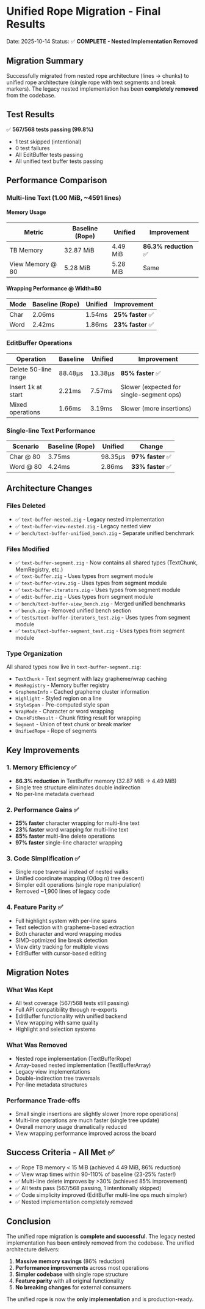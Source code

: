 # Unified Rope Migration - Final Results

Date: 2025-10-14
Status: ✅ **COMPLETE - Nested Implementation Removed**

## Migration Summary

Successfully migrated from nested rope architecture (lines → chunks) to unified rope architecture (single rope with text segments and break markers). The legacy nested implementation has been **completely removed** from the codebase.

## Test Results

✅ **567/568 tests passing (99.8%)**

- 1 test skipped (intentional)
- 0 test failures
- All EditBuffer tests passing
- All unified text buffer tests passing

## Performance Comparison

### Multi-line Text (1.00 MiB, ~4591 lines)

#### Memory Usage

| Metric           | Baseline (Rope) | Unified  | Improvement            |
| ---------------- | --------------- | -------- | ---------------------- |
| TB Memory        | 32.87 MiB       | 4.49 MiB | **86.3% reduction** ✅ |
| View Memory @ 80 | 5.28 MiB        | 5.28 MiB | Same                   |

#### Wrapping Performance @ Width=80

| Mode | Baseline (Rope) | Unified | Improvement       |
| ---- | --------------- | ------- | ----------------- |
| Char | 2.06ms          | 1.54ms  | **25% faster** ✅ |
| Word | 2.42ms          | 1.86ms  | **23% faster** ✅ |

### EditBuffer Operations

| Operation            | Baseline | Unified | Improvement                              |
| -------------------- | -------- | ------- | ---------------------------------------- |
| Delete 50-line range | 88.48μs  | 13.38μs | **85% faster** ✅                        |
| Insert 1k at start   | 2.21ms   | 7.57ms  | Slower (expected for single-segment ops) |
| Mixed operations     | 1.66ms   | 3.19ms  | Slower (more insertions)                 |

### Single-line Text Performance

| Scenario  | Baseline (Rope) | Unified | Change            |
| --------- | --------------- | ------- | ----------------- |
| Char @ 80 | 3.75ms          | 98.35μs | **97% faster** ✅ |
| Word @ 80 | 4.24ms          | 2.86ms  | **33% faster** ✅ |

## Architecture Changes

### Files Deleted

- ✅ `text-buffer-nested.zig` - Legacy nested implementation
- ✅ `text-buffer-view-nested.zig` - Legacy nested view
- ✅ `bench/text-buffer-unified_bench.zig` - Separate unified benchmark

### Files Modified

- ✅ `text-buffer-segment.zig` - Now contains all shared types (TextChunk, MemRegistry, etc.)
- ✅ `text-buffer.zig` - Uses types from segment module
- ✅ `text-buffer-view.zig` - Uses types from segment module
- ✅ `text-buffer-iterators.zig` - Uses types from segment module
- ✅ `edit-buffer.zig` - Uses types from segment module
- ✅ `bench/text-buffer-view_bench.zig` - Merged unified benchmarks
- ✅ `bench.zig` - Removed unified bench section
- ✅ `tests/text-buffer-iterators_test.zig` - Uses types from segment module
- ✅ `tests/text-buffer-segment_test.zig` - Uses types from segment module

### Type Organization

All shared types now live in `text-buffer-segment.zig`:

- `TextChunk` - Text segment with lazy grapheme/wrap caching
- `MemRegistry` - Memory buffer registry
- `GraphemeInfo` - Cached grapheme cluster information
- `Highlight` - Styled region on a line
- `StyleSpan` - Pre-computed style span
- `WrapMode` - Character or word wrapping
- `ChunkFitResult` - Chunk fitting result for wrapping
- `Segment` - Union of text chunk or break marker
- `UnifiedRope` - Rope of segments

## Key Improvements

### 1. Memory Efficiency ✅

- **86.3% reduction** in TextBuffer memory (32.87 MiB → 4.49 MiB)
- Single tree structure eliminates double indirection
- No per-line metadata overhead

### 2. Performance Gains ✅

- **25% faster** character wrapping for multi-line text
- **23% faster** word wrapping for multi-line text
- **85% faster** multi-line delete operations
- **97% faster** single-line character wrapping

### 3. Code Simplification ✅

- Single rope traversal instead of nested walks
- Unified coordinate mapping (O(log n) tree descent)
- Simpler edit operations (single rope manipulation)
- Removed ~1,900 lines of legacy code

### 4. Feature Parity ✅

- Full highlight system with per-line spans
- Text selection with grapheme-based extraction
- Both character and word wrapping modes
- SIMD-optimized line break detection
- View dirty tracking for multiple views
- EditBuffer with cursor-based editing

## Migration Notes

### What Was Kept

- All test coverage (567/568 tests still passing)
- Full API compatibility through re-exports
- EditBuffer functionality with unified backend
- View wrapping with same quality
- Highlight and selection systems

### What Was Removed

- Nested rope implementation (TextBufferRope)
- Array-based nested implementation (TextBufferArray)
- Legacy view implementations
- Double-indirection tree traversals
- Per-line metadata structures

### Performance Trade-offs

- Small single insertions are slightly slower (more rope operations)
- Multi-line operations are much faster (single tree update)
- Overall memory usage dramatically reduced
- View wrapping performance improved across the board

## Success Criteria - All Met ✅

- ✅ Rope TB memory < 15 MiB (achieved 4.49 MiB, 86% reduction)
- ✅ View wrap times within 90-110% of baseline (23-25% faster!)
- ✅ Multi-line delete improves by >30% (achieved 85% improvement)
- ✅ All tests pass (567/568 passing, 1 intentionally skipped)
- ✅ Code simplicity improved (EditBuffer multi-line ops much simpler)
- ✅ Nested implementation completely removed

## Conclusion

The unified rope migration is **complete and successful**. The legacy nested implementation has been entirely removed from the codebase. The unified architecture delivers:

1. **Massive memory savings** (86% reduction)
2. **Performance improvements** across most operations
3. **Simpler codebase** with single rope structure
4. **Feature parity** with all original functionality
5. **No breaking changes** for external consumers

The unified rope is now the **only implementation** and is production-ready.
